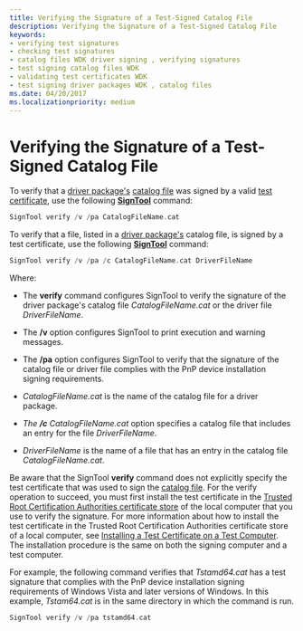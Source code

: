 ```yaml
---
title: Verifying the Signature of a Test-Signed Catalog File
description: Verifying the Signature of a Test-Signed Catalog File
keywords:
- verifying test signatures
- checking test signatures
- catalog files WDK driver signing , verifying signatures
- test signing catalog files WDK
- validating test certificates WDK
- test signing driver packages WDK , catalog files
ms.date: 04/20/2017
ms.localizationpriority: medium
---
```


# Verifying the Signature of a Test-Signed Catalog File


To verify that a [driver package's](driver-packages.md) [catalog file](catalog-files.md) was signed by a valid [test certificate](./makecert-test-certificate.md), use the following [**SignTool**](../devtest/signtool.md) command:

```cpp
SignTool verify /v /pa CatalogFileName.cat
```

To verify that a file, listed in a [driver package's](driver-packages.md) catalog file, is signed by a test certificate, use the following [**SignTool**](../devtest/signtool.md) command:

```cpp
SignTool verify /v /pa /c CatalogFileName.cat DriverFileName
```

Where:

-   The **verify** command configures SignTool to verify the signature of the driver package's catalog file *CatalogFileName.cat* or the driver file *DriverFileName*.

-   The **/v** option configures SignTool to print execution and warning messages.

-   The **/pa** option configures SignTool to verify that the signature of the catalog file or driver file complies with the PnP device installation signing requirements.

-   *CatalogFileName.cat* is the name of the catalog file for a driver package.

-   *The* ***/c*** *CatalogFileName.cat* option specifies a catalog file that includes an entry for the file *DriverFileName*.

-   *DriverFileName* is the name of a file that has an entry in the catalog file *CatalogFileName.cat*.

Be aware that the SignTool **verify** command does not explicitly specify the test certificate that was used to sign the [catalog file](catalog-files.md). For the verify operation to succeed, you must first install the test certificate in the [Trusted Root Certification Authorities certificate store](trusted-root-certification-authorities-certificate-store.md) of the local computer that you use to verify the signature. For more information about how to install the test certificate in the Trusted Root Certification Authorities certificate store of a local computer, see [Installing a Test Certificate on a Test Computer](installing-a-test-certificate-on-a-test-computer.md). The installation procedure is the same on both the signing computer and a test computer.

For example, the following command verifies that *Tstamd64.cat* has a test signature that complies with the PnP device installation signing requirements of Windows Vista and later versions of Windows. In this example, *Tstam64.cat* is in the same directory in which the command is run.

```cpp
SignTool verify /v /pa tstamd64.cat
```

 

